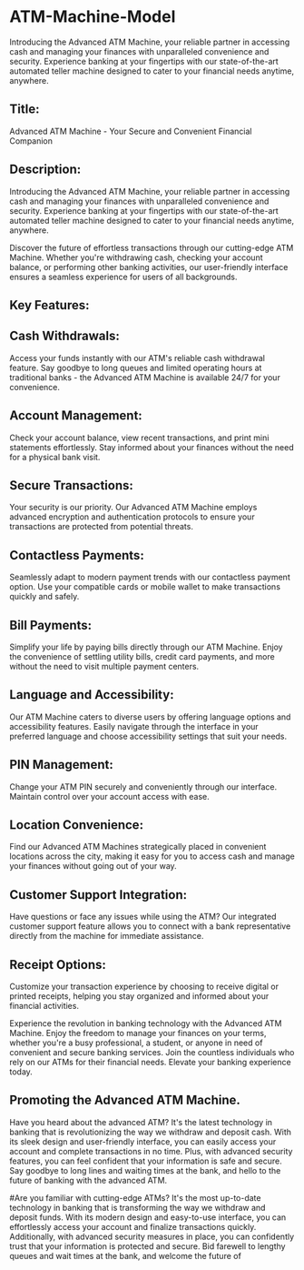 # ATM-Machine-Model
Introducing the Advanced ATM Machine, your reliable partner in accessing cash and managing your finances with unparalleled convenience and security. Experience banking at your fingertips with our state-of-the-art automated teller machine designed to cater to your financial needs anytime, anywhere.

##  Title: 
  Advanced ATM Machine - Your Secure and Convenient Financial Companion

##  Description:
  Introducing the Advanced ATM Machine, your reliable partner in accessing cash and managing your finances with unparalleled convenience and security. Experience banking at your fingertips with our state-of-the-art automated teller machine designed to cater to your financial needs anytime, anywhere.

Discover the future of effortless transactions through our cutting-edge ATM Machine. Whether you're withdrawing cash, checking your account balance, or performing other banking activities, our user-friendly interface ensures a seamless experience for users of all backgrounds.

##  Key Features:

##  Cash Withdrawals: 
  Access your funds instantly with our ATM's reliable cash withdrawal feature. Say goodbye to long queues and limited operating hours at traditional banks - the Advanced ATM Machine is available 24/7 for your convenience.
##  Account Management: 
  Check your account balance, view recent transactions, and print mini statements effortlessly. Stay informed about your finances without the need for a physical bank visit.
##  Secure Transactions:
  Your security is our priority. Our Advanced ATM Machine employs advanced encryption and authentication protocols to ensure your transactions are protected from potential threats.
##  Contactless Payments: 
  Seamlessly adapt to modern payment trends with our contactless payment option. Use your compatible cards or mobile wallet to make transactions quickly and safely.
##  Bill Payments: 
  Simplify your life by paying bills directly through our ATM Machine. Enjoy the convenience of settling utility bills, credit card payments, and more without the need to visit multiple payment centers.
##  Language and Accessibility: 
  Our ATM Machine caters to diverse users by offering language options and accessibility features. Easily navigate through the interface in your preferred language and choose accessibility settings that suit your needs.
##  PIN Management: 
  Change your ATM PIN securely and conveniently through our interface. Maintain control over your account access with ease.
##  Location Convenience: 
  Find our Advanced ATM Machines strategically placed in convenient locations across the city, making it easy for you to access cash and manage your finances without going out of your way.
##  Customer Support Integration:
  Have questions or face any issues while using the ATM? Our integrated customer support feature allows you to connect with a bank representative directly from the machine for immediate assistance.
##  Receipt Options: 
  Customize your transaction experience by choosing to receive digital or printed receipts, helping you stay organized and informed about your financial activities.

  Experience the revolution in banking technology with the Advanced ATM Machine. Enjoy the freedom to manage your finances on your terms, whether you're a busy professional, a student, or anyone in need of convenient and secure banking services. Join the countless individuals who rely on our ATMs for their financial needs. Elevate your banking experience today.

##  Promoting the Advanced ATM Machine.
  Have you heard about the advanced ATM? It's the latest technology in banking that is revolutionizing the way we withdraw and deposit cash. With its sleek design and user-friendly interface, you can easily access your account and complete transactions in no time. Plus, with advanced security features, you can feel confident that your information is safe and secure. Say goodbye to long lines and waiting times at the bank, and hello to the future of banking with the advanced ATM.

#Are you familiar with cutting-edge ATMs? It's the most up-to-date technology in banking that is transforming the way we withdraw and deposit funds. With its modern design and easy-to-use interface, you can effortlessly access your account and finalize transactions quickly. Additionally, with advanced security measures in place, you can confidently trust that your information is protected and secure. Bid farewell to lengthy queues and wait times at the bank, and welcome the future of 
